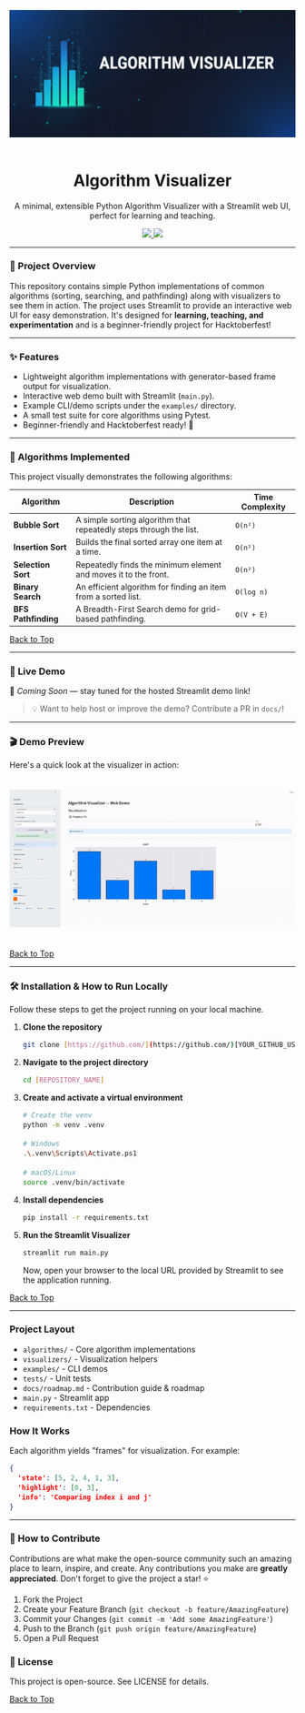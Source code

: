 <a name="top"></a>

<div align="center">
  <img src="assets/banner.png" alt="Project Banner">
</div>
<br/>

<div align="center">
  <h1>
    Algorithm Visualizer
  </h1>
  <p>
    A minimal, extensible Python Algorithm Visualizer with a Streamlit web UI, perfect for learning and teaching.
  </p>
  <a href="https://github.com/tanishq2520/Algo-Visualizer.git/stargazers">
    <img src="https://img.shields.io/github/stars/your-username/your-repo?style=for-the-badge" />
  </a>
  <a href="https://hacktoberfest.com/">
    <img src="https://img.shields.io/badge/Hacktoberfest-2025-blue?style=for-the-badge" />
  </a>

</div>

---

### 📝 Project Overview

This repository contains simple Python implementations of common algorithms (sorting, searching, and pathfinding) along with visualizers to see them in action. The project uses Streamlit to provide an interactive web UI for easy demonstration. It's designed for **learning, teaching, and experimentation** and is a beginner-friendly project for Hacktoberfest!

---

### ✨ Features

* Lightweight algorithm implementations with generator-based frame output for visualization.
* Interactive web demo built with Streamlit (`main.py`).
* Example CLI/demo scripts under the `examples/` directory.
* A small test suite for core algorithms using Pytest.
* Beginner-friendly and Hacktoberfest ready! 🎃

---

### 🧠 Algorithms Implemented

This project visually demonstrates the following algorithms:

| Algorithm          | Description                                                    | Time Complexity |
| ------------------ | -------------------------------------------------------------- | --------------- |
| **Bubble Sort** | A simple sorting algorithm that repeatedly steps through the list. | `O(n²)`         |
| **Insertion Sort** | Builds the final sorted array one item at a time.              | `O(n²)`         |
| **Selection Sort** | Repeatedly finds the minimum element and moves it to the front. | `O(n²)`         |
| **Binary Search** | An efficient algorithm for finding an item from a sorted list.   | `O(log n)`      |
| **BFS Pathfinding**| A Breadth-First Search demo for grid-based pathfinding.        | `O(V + E)`      |

[Back to Top](#top)

---

### 🚀 Live Demo

🚧 *Coming Soon* — stay tuned for the hosted Streamlit demo link!  

> 💡 Want to help host or improve the demo? Contribute a PR in `docs/`!

---

### 🎬 Demo Preview  

Here's a quick look at the visualizer in action:

![Demo GIF](./assets/demo.gif)

[Back to Top](#top)

---

### 🛠️ Installation & How to Run Locally

Follow these steps to get the project running on your local machine.

1.  **Clone the repository**
    ```sh
    git clone [https://github.com/](https://github.com/)[YOUR_GITHUB_USERNAME]/[REPOSITORY_NAME].git
    ```
2.  **Navigate to the project directory**
    ```sh
    cd [REPOSITORY_NAME]
    ```
3.  **Create and activate a virtual environment**
    ```sh
    # Create the venv
    python -m venv .venv
    
    # Windows
    .\.venv\Scripts\Activate.ps1

    # macOS/Linux
    source .venv/bin/activate
    ```
4.  **Install dependencies**
    ```sh
    pip install -r requirements.txt
    ```
5.  **Run the Streamlit Visualizer**
    ```sh
    streamlit run main.py
    ```
    Now, open your browser to the local URL provided by Streamlit to see the application running.

[Back to Top](#top)

---

### Project Layout

- `algorithms/` - Core algorithm implementations
- `visualizers/` - Visualization helpers
- `examples/` - CLI demos
- `tests/` - Unit tests
- `docs/roadmap.md` - Contribution guide & roadmap
- `main.py` - Streamlit app
- `requirements.txt` - Dependencies

### How It Works

Each algorithm yields "frames" for visualization. For example:

```json
{
  'state': [5, 2, 4, 1, 3],
  'highlight': [0, 3],
  'info': 'Comparing index i and j'
}
```

---

### 🙌 How to Contribute

Contributions are what make the open-source community such an amazing place to learn, inspire, and create. Any contributions you make are **greatly appreciated**. Don't forget to give the project a star! ⭐

1.  Fork the Project
2.  Create your Feature Branch (`git checkout -b feature/AmazingFeature`)
3.  Commit your Changes (`git commit -m 'Add some AmazingFeature'`)
4.  Push to the Branch (`git push origin feature/AmazingFeature`)
5.  Open a Pull Request

### 📜 License

This project is open-source. See LICENSE for details.

[Back to Top](#top)